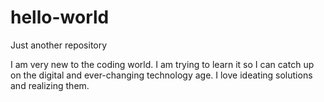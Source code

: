 # hello-world
Just another repository

I am very new to the coding world. 
I am trying to learn it so I can catch up on the digital and ever-changing technology age. 
I love ideating solutions and realizing them. 
